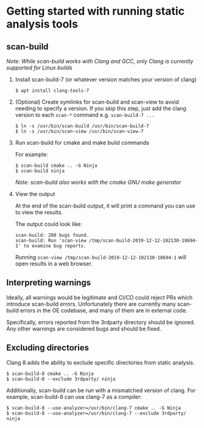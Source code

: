 # Getting started with running static analysis tools

## scan-build

*Note: While scan-build works with Clang and GCC, only Clang is currently supported for Linux builds*

1. Install scan-build-7 (or whatever version matches your version of clang)

    ```
    $ apt install clang-tools-7
    ```

2. (Optional) Create symlinks for scan-build and scan-view to avoid needing to specify a version. If you skip this step, just add the clang version to each `scan-*` command e.g. `scan-build-7 ...`

    ```{bash}
    $ ln -s /usr/bin/scan-build /usr/bin/scan-build-7
    $ ln -s /usr/bin/scan-view /usr/bin/scan-view-7
    ```

3. Run scan-build for cmake and make build commands

    For example:

    ```{bash}
    $ scan-build cmake .. -G Ninja
    $ scan-build ninja
    ```

    *Note: scan-build also works with the cmake GNU make generator*

4. View the output

    At the end of the scan-build output, it will print a command you can use to view the results.

    The output could look like:

    ```
    scan-build: 200 bugs found.
    scan-build: Run 'scan-view /tmp/scan-build-2019-12-12-102130-18694-1' to examine bug reports.
    ```

    Running `scan-view /tmp/scan-build-2019-12-12-102130-18694-1` will open results in a web browser.

## Interpreting warnings

Ideally, all warnings would be legitimate and CI/CD could reject PRs which introduce scan-build errors.
Unfortunately there are currently many scan-build errors in the OE codebase, and many of them are in
external code.

Specifically, errors reported from the 3rdparty directory should be ignored. Any other warnings are considered
bugs and should be fixed.

## Excluding directories

Clang 8 adds the ability to exclude specific directories from static analysis.

```{bash}
$ scan-build-8 cmake .. -G Ninja
$ scan-build-8 --exclude 3rdparty/ ninja
```

Additionally, scan-build can be run with a mismatched version of clang. For example,
scan-build-8 can use clang-7 as a compiler:

```
$ scan-build-8 --use-analyzer=/usr/bin/clang-7 cmake .. -G Ninja
$ scan-build-8 --use-analyzer=/usr/bin/clang-7 --exclude 3rdparty/ ninja
```
